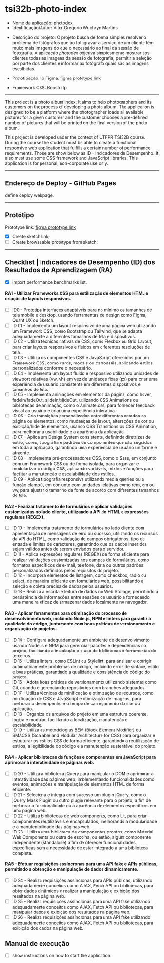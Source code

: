 # tsi32b-photo-index

- Nome da aplicação: photodex
- Identificação/Autor: Vitor Gregorio Wuchryn Martins

[//]: # (todo descrever integração com API na descrição do projeto)
- Descrição do projeto: O projeto busca de forma simples resolver o problema de fotógrafos que ao fotogravar a serviço de um cliente têm muito mais imagens do que o necessário ao final da sessão de fotografia. A aplicação *photodex* objetiva simplesmente mostrar aos clientes todas as imagens da sessão de fotografia, permitir a seleção por parte dos clientes e informar ao fotógrafo quais são as imagens escolhidas.

- Prototipação no Figma: [figma prototype link](https://www.figma.com/design/lSxQBZqdWSeyPRiwx3xrzh/tsi32b---photodex?node-id=0-1&t=wLHccG77m77viV4l-1)
- Framework CSS: Boostratp

[//]: # (todo)
[//]: # (- Design System: Link para o documento que descreve o Design System da aplicação.)

[//]: # (todo)
[//]: # (- Dependências: Lista das bibliotecas JavaScript utilizadas)

[//]: # (todo)
[//]: # (- Link para o site em produção: URL para acessar o site publicado no GitHub Pages.)

[//]: # (todo)
[//]: # (- Checklist de Funcionalidades: Uma lista de funcionalidades marcadas como concluídas &#40;ou não&#41; durante o desenvolvimento)

[//]: # (todo)
[//]: # (- Instruções de Execução: Passos detalhados para configurar e executar a aplicação localmente.)

[//]: # (todo)
[//]: # (- Telas da Aplicação: Imagens de algumas telas da aplicação)

---

This project is a photo album index. It aims to help photographers and its customers on the process of developing a photo album. 
The application is designed to be a platform where the photographer loads all available pictures for a given customer and the customer chooses a pre-defined number of pictures that will be printed on the final version of the photo album.

This project is developed under the context of UTFPR TSI32B course. During the course the student must be able to create a functional responsive web application that fulfills a certain number of performance requirements. Those are show below as ID - Indicadores de Desempenho. It also must use some CSS framework and JavaScript libraries. This application is for personal, non-corporate use only.

---

## Endereço de Deploy - GitHub Pages

define deploy webpage. 

---

## Protótipo
Prototype link: [figma prototype link](https://www.figma.com/design/lSxQBZqdWSeyPRiwx3xrzh/tsi32b---photodex?node-id=0-1&t=wLHccG77m77viV4l-1)
- [x] Create sketch link; 
- [ ] Create browseable prototype from sketch;
---

## Checklist | Indicadores de Desempenho (ID) dos Resultados de Aprendizagem (RA)
- [x] import performance benchmarks list.

#### RA1 - Utilizar Frameworks CSS para estilização de elementos HTML e criação de layouts responsivos.

- [ ] ID0 - Prototipa interfaces adaptáveis para no mínimo os tamanhos de tela mobile e desktop, usando ferramentas de design como Figma, Quant UX ou Sketch.
- [ ] ID 01 - Implementa um layout responsivo de uma página web utilizando um Framework CSS, como Bootstrap ou Tailwind, que se adapta adequadamente a diferentes tamanhos de tela e dispositivos.
- [ ] ID 02 - Utiliza técnicas nativas de CSS, como Flexbox ou Grid Layout, para criar layouts responsivos e fluidos em diferentes resoluções de tela.
- [ ] ID 03 - Utiliza os componentes CSS e JavaScript oferecidos por um Framework CSS, como cards, modais ou carrosséis, aplicando estilos personalizados conforme o necessário.
- [ ] ID 04 - Implementa um layout fluido e responsivo utilizando unidades de viewport relativas (vw, vh) em vez de unidades fixas (px) para criar uma experiência de usuário consistente em diferentes dispositivos e tamanhos de tela.
- [ ] ID 05 - Implementa animações em elementos da página, como hover, fadeIn/fadeOut, slideIn/slideOut, utilizando CSS Animations ou bibliotecas de animação, como o Animate.css, para fornecer feedback visual ao usuário e criar uma experiência interativa.
- [ ] ID 06 - Cria transições personalizadas entre diferentes estados da página ou elementos, como mudanças de layout, alterações de cor ou exibição/hide de elementos, usando CSS Transitions ou CSS Animation, para melhorar a usabilidade e a aparência da aplicação.
- [ ] ID 07 - Aplica um Design System consistente, definindo diretrizes de estilo, cores, tipografia e padrões de componentes que são seguidos em toda a aplicação, garantindo uma experiência de usuário uniforme e atraente.
- [ ] ID 08 - Implementa pré-processadores CSS, como o Sass, em conjunto com um Framework CSS ou de forma isolada, para organizar e modularizar o código CSS, aplicando variáveis, mixins e funções para facilitar a manutenção e escalabilidade dos estilos.
- [ ] ID 09 - Aplica tipografia responsiva utilizando media queries ou a função clamp(), em conjunto com unidades relativas como rem, em ou vw, para ajustar o tamanho da fonte de acordo com diferentes tamanhos de tela.

#### RA2 - Realizar tratamento de formulários e aplicar validações customizadas no lado cliente, utilizando a API do HTML e expressões regulares (REGEX).

- [ ] ID 10 - Implementa tratamento de formulários no lado cliente com apresentação de mensagens de erro ou sucesso, utilizando os recursos da API do HTML, como validação de campos obrigatórios, tipo de entrada e limites de caracteres, garantindo que os dados inseridos sejam válidos antes de serem enviados para o servidor.
- [ ] ID 11 - Aplica expressões regulares (REGEX) de forma eficiente para realizar validações customizadas nos campos de formulários, como formatos específicos de e-mail, telefone, data ou outros padrões personalizados definidos pelos requisitos do projeto.
- [ ] ID 12 - Incorpora elementos de listagem, como checkbox, radio ou select, de maneira eficiente em formulários web, possibilitando a seleção e coleta precisa de dados pelos usuários.
- [ ] ID 13 - Realiza a escrita e leitura de dados no Web Storage, permitindo a persistência de informações entre sessões de usuário e fornecendo uma maneira eficaz de armazenar dados localmente no navegador.

#### RA3 - Aplicar ferramentas para otimização do processo de desenvolvimento web, incluindo Node.js, NPM e linters para garantir a qualidade do código, juntamento com boas práticas de versionamento e organização de projetos.

- [ ] ID 14 - Configura adequadamente um ambiente de desenvolvimento usando Node.js e NPM para gerenciar pacotes e dependências do projeto, facilitando a instalação e o uso de bibliotecas e ferramentas de terceiros.
- [ ] ID 15 - Utiliza linters, como ESLint ou Stylelint, para analisar e corrigir automaticamente problemas de código, incluindo erros de sintaxe, estilo e boas práticas, garantindo a qualidade e consistência do código do projeto.
- [ ] ID 16 - Adota boas práticas de versionamento utilizando sistemas como Git, criando e gerenciando repositórios com branches adequados.
- [ ] ID 17 - Utiliza técnicas de minificação e otimização de recursos, como minificação de CSS e JavaScript e otimização de imagens, para melhorar o desempenho e o tempo de carregamento do site ou aplicação.
- [ ] ID 18 - Organiza os arquivos do projeto em uma estrutura coerente, lógica e modular, facilitando a localização, manutenção e escalabilidade.
- [ ] ID 19 - Utiliza as metodologias BEM (Block Element Modifier) ou SMACSS (Scalable and Modular Architecture for CSS) para organizar e estruturar os estilos CSS de forma eficiente, garantindo a reutilização de estilos, a legibilidade do código e a manutenção sustentável do projeto.

#### RA4 - Aplicar bibliotecas de funções e componentes em JavaScript para aprimorar a interatividade de páginas web.

- [ ] ID 20 - Utiliza a biblioteca jQuery para manipular o DOM e aprimorar a interatividade das páginas web, implementando funcionalidades como eventos, animações e manipulação de elementos HTML de forma eficiente.
- [ ] ID 21 - Seleciona e integra com sucesso um plugin jQuery, como o jQuery Mask Plugin ou outro plugin relevante para o projeto, a fim de melhorar a funcionalidade ou a aparência de elementos específicos em uma página web.
- [ ] ID 22 - Utiliza bibliotecas de web components, como Lit, para criar componentes reutilizáveis e encapsulados, melhorando a modularidade e a manutenibilidade das páginas web.
- [ ] ID 23 - Utiliza uma biblioteca de componentes prontos, como Material Web Components ou outra de escolha, ou então, algum componente independente (standalone) a fim de oferecer funcionalidades específicas sem a necessidade de estar integrado a uma biblioteca completa.

#### RA5 - Efetuar requisições assíncronas para uma API fake e APIs públicas, permitindo a obtenção e manipulação de dados dinamicamente.

- [ ] ID 24 - Realiza requisições assíncronas para APIs públicas, utilizando adequadamente conceitos como AJAX, Fetch API ou bibliotecas, para obter dados dinâmicos e realizar a manipulação e exibição dos resultados na página web.
- [ ] ID 25 - Realiza requisições assíncronas para uma API fake utilizando adequadamente conceitos como AJAX, Fetch API ou bibliotecas, para manipular dados e exibição dos resultados na página web.
- [ ] ID 26 - Realiza requisições assíncronas para uma API fake utilizando adequadamente conceitos como AJAX, Fetch API ou bibliotecas, para exibição dos dados na página web.

## Manual de execução

- [ ] show instructions on how to start the application.

